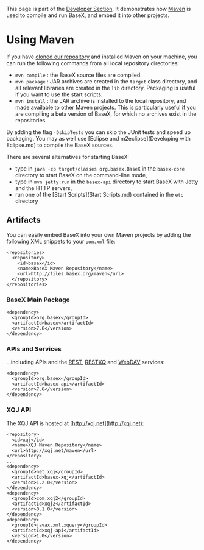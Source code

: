  


 
This page is part of the [Developer Section](Developing.md). It demonstrates how [Maven](http://maven.apache.org) is used to compile and run BaseX, and embed it into other projects. 

 
# Using Maven

If you have [cloned our repository](Git.md) and installed Maven on your machine, you can run the following commands from all local repository directories: 

 * `mvn compile` : the BaseX source files are compiled. 
 * `mvn package` : JAR archives are created in the `target` class directory, and all relevant libraries are created in the `lib` directory. Packaging is useful if you want to use the start scripts. 
 * `mvn install` : the JAR archive is installed to the local repository, and made available to other Maven projects. This is particularly useful if you are compiling a beta version of BaseX, for which no archives exist in the repositories. 

By adding the flag `-DskipTests` you can skip the JUnit tests and speed up packaging. You may as well use [Eclipse and m2eclipse](Developing with Eclipse.md) to compile the BaseX sources. 


There are several alternatives for starting BaseX: 

 * type in `java -cp target/classes org.basex.BaseX` in the `basex-core` directory to start BaseX on the command-line mode, 
 * type in `mvn jetty:run` in the `basex-api` directory to start BaseX with Jetty and the HTTP servers, 
 * run one of the [Start Scripts](Start Scripts.md) contained in the `etc` directory 

## Artifacts

You can easily embed BaseX into your own Maven projects by adding the following XML snippets to your `pom.xml` file: 


    <repositories>
      <repository>
        <id>basex</id>
        <name>BaseX Maven Repository</name>
        <url>http://files.basex.org/maven</url>
      </repository>
    </repositories>


### BaseX Main Package

    <dependency>
      <groupId>org.basex</groupId>
      <artifactId>basex</artifactId>
      <version>7.6</version>
    </dependency>


### APIs and Services

...including APIs and the [REST](REST.md), [RESTXQ](RESTXQ.md) and [WebDAV](WebDAV.md) services:


    <dependency>
      <groupId>org.basex</groupId>
      <artifactId>basex-api</artifactId>
      <version>7.6</version>
    </dependency>


### XQJ API

The XQJ API is hosted at [http://xqj.net](http://xqj.net):


    <repository>
      <id>xqj</id>
      <name>XQJ Maven Repository</name>
      <url>http://xqj.net/maven</url>
    </repository>
    ...
    <dependency>
      <groupId>net.xqj</groupId>
      <artifactId>basex-xqj</artifactId>
      <version>1.2.0</version>
    </dependency>
    <dependency>
      <groupId>com.xqj2</groupId>
      <artifactId>xqj2</artifactId>
      <version>0.1.0</version>
    </dependency>
    <dependency>
      <groupId>javax.xml.xquery</groupId>
      <artifactId>xqj-api</artifactId>
      <version>1.0</version>
    </dependency>

